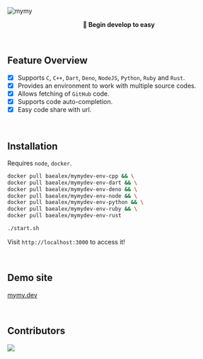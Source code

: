 ![mymy](https://user-images.githubusercontent.com/35596687/161430638-f0b0f125-f785-4e43-b467-56c8a06514dd.jpg)

<p align="center">
    <strong>🌱 Begin develop to easy</strong>
</p>

<br>

## Feature Overview

- [x] Supports `C`, `C++`, `Dart`, `Deno`, `NodeJS`, `Python`, `Ruby` and `Rust`.
- [x] Provides an environment to work with multiple source codes.
- [x] Allows fetching of `GitHub` code.
- [x] Supports code auto-completion.
- [x] Easy code share with url.

<br>

## Installation

Requires `node`, `docker`.

```bash
docker pull baealex/mymydev-env-cpp && \
docker pull baealex/mymydev-env-dart && \
docker pull baealex/mymydev-env-deno && \
docker pull baealex/mymydev-env-node && \
docker pull baealex/mymydev-env-python && \
docker pull baealex/mymydev-env-ruby && \
docker pull baealex/mymydev-env-rust
```

```bash
./start.sh
```

Visit `http://localhost:3000` to access it!

<br>

## Demo site

[mymy.dev](https://mymy.dev/)

<br>

## Contributors

<a href="https://github.com/baealex/MymyDev/graphs/contributors">
  <img src="https://contributors-img.web.app/image?repo=baealex/MymyDev" />
</a>
